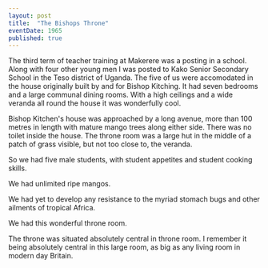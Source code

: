 ```yaml
---
layout: post
title:  "The Bishops Throne"
eventDate: 1965
published: true
---
```


The third term of teacher training at Makerere was a posting in a school. Along with four other young men I was posted to Kako Senior Secondary School in the Teso district of Uganda. The five of us were accomodated in the house originally built by and for Bishop Kitching.  It had seven bedrooms and a large communal dining rooms. With a high ceilings and a wide veranda all round the house it was wonderfully cool. 

Bishop Kitchen's house was approached by a long avenue, more than 100 metres in length with mature mango trees along either side. There was no toilet inside the house. The throne room was a large hut in the middle of a patch of grass visible, but not too close to, the veranda.

So we had five male students, with student appetites and student cooking skills. 

We had unlimited ripe mangos.

We had yet to develop any resistance to the myriad stomach bugs and other ailments of tropical Africa.

We had this wonderful throne room.

The throne was situated absolutely central in throne room. I remember it being absolutely central in this large room, as big as any living room in modern day Britain.
